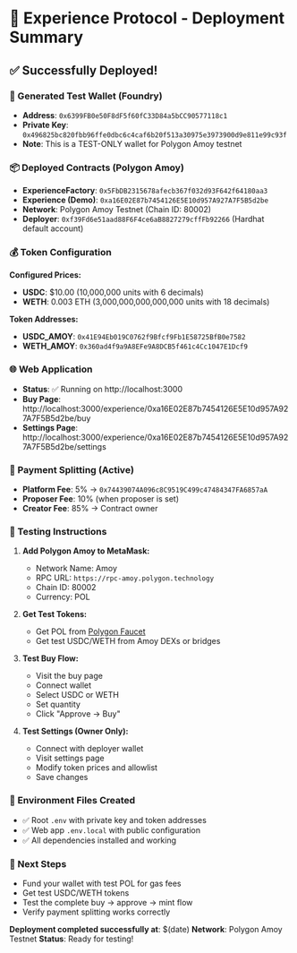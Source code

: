 # 🚀 Experience Protocol - Deployment Summary

## ✅ Successfully Deployed!

### 🔑 Generated Test Wallet (Foundry)
- **Address**: `0x6399FB0e50F8dF5f60fC33D84a5bCC90577118c1`
- **Private Key**: `0x496825bc820fbb96ffe0dbc6c4caf6b20f513a30975e3973900d9e811e99c93f`
- **Note**: This is a TEST-ONLY wallet for Polygon Amoy testnet

### 📦 Deployed Contracts (Polygon Amoy)
- **ExperienceFactory**: `0x5FbDB2315678afecb367f032d93F642f64180aa3`
- **Experience (Demo)**: `0xa16E02E87b7454126E5E10d957A927A7F5B5d2be`
- **Network**: Polygon Amoy Testnet (Chain ID: 80002)
- **Deployer**: `0xf39Fd6e51aad88F6F4ce6aB8827279cffFb92266` (Hardhat default account)

### 💰 Token Configuration
**Configured Prices:**
- **USDC**: $10.00 (10,000,000 units with 6 decimals)
- **WETH**: 0.003 ETH (3,000,000,000,000,000 units with 18 decimals)

**Token Addresses:**
- **USDC_AMOY**: `0x41E94Eb019C0762f9Bfcf9Fb1E58725BfB0e7582`
- **WETH_AMOY**: `0x360ad4f9a9A8EFe9A8DCB5f461c4Cc1047E1Dcf9`

### 🌐 Web Application
- **Status**: ✅ Running on http://localhost:3000
- **Buy Page**: http://localhost:3000/experience/0xa16E02E87b7454126E5E10d957A927A7F5B5d2be/buy
- **Settings Page**: http://localhost:3000/experience/0xa16E02E87b7454126E5E10d957A927A7F5B5d2be/settings

### 💸 Payment Splitting (Active)
- **Platform Fee**: 5% → `0x74439074A096c8C9519C499c47484347FA6857aA`
- **Proposer Fee**: 10% (when proposer is set)
- **Creator Fee**: 85% → Contract owner

### 🧪 Testing Instructions

1. **Add Polygon Amoy to MetaMask:**
   - Network Name: Amoy
   - RPC URL: `https://rpc-amoy.polygon.technology`
   - Chain ID: 80002
   - Currency: POL

2. **Get Test Tokens:**
   - Get POL from [Polygon Faucet](https://faucet.polygon.technology/)
   - Get test USDC/WETH from Amoy DEXs or bridges

3. **Test Buy Flow:**
   - Visit the buy page
   - Connect wallet
   - Select USDC or WETH
   - Set quantity
   - Click "Approve → Buy"

4. **Test Settings (Owner Only):**
   - Connect with deployer wallet
   - Visit settings page
   - Modify token prices and allowlist
   - Save changes

### 🔧 Environment Files Created
- ✅ Root `.env` with private key and token addresses
- ✅ Web app `.env.local` with public configuration
- ✅ All dependencies installed and working

### 📝 Next Steps
- Fund your wallet with test POL for gas fees
- Get test USDC/WETH tokens
- Test the complete buy → approve → mint flow
- Verify payment splitting works correctly

**Deployment completed successfully at**: $(date)
**Network**: Polygon Amoy Testnet
**Status**: Ready for testing!
